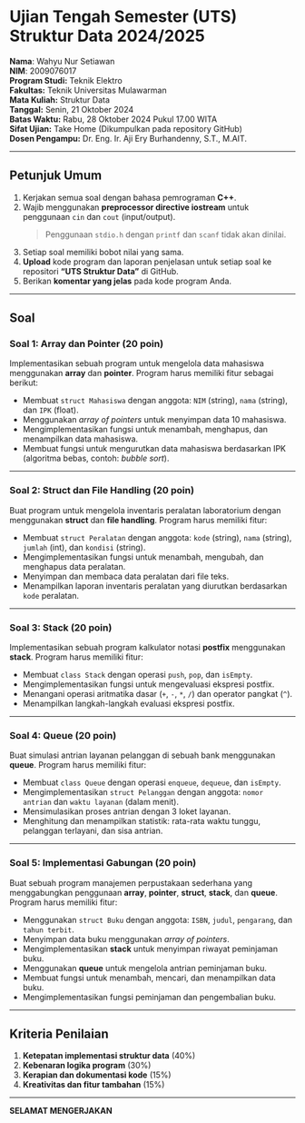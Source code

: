 # Ujian Tengah Semester (UTS) Struktur Data 2024/2025
**Nama**: Wahyu Nur Setiawan  
**NIM**: 2009076017  
**Program Studi:** Teknik Elektro  
**Fakultas:** Teknik Universitas Mulawarman  
**Mata Kuliah:** Struktur Data  
**Tanggal:** Senin, 21 Oktober 2024  
**Batas Waktu:** Rabu, 28 Oktober 2024 Pukul 17.00 WITA  
**Sifat Ujian:** Take Home (Dikumpulkan pada repository GitHub)  
**Dosen Pengampu:** Dr. Eng. Ir. Aji Ery Burhandenny, S.T., M.AIT.

---

## Petunjuk Umum

1. Kerjakan semua soal dengan bahasa pemrograman **C++**.
2. Wajib menggunakan **preprocessor directive iostream** untuk penggunaan `cin` dan `cout` (input/output).
   > Penggunaan `stdio.h` dengan `printf` dan `scanf` tidak akan dinilai.
3. Setiap soal memiliki bobot nilai yang sama.
4. **Upload** kode program dan laporan penjelasan untuk setiap soal ke repositori **“UTS Struktur Data”** di GitHub.
5. Berikan **komentar yang jelas** pada kode program Anda.

---

## Soal

### Soal 1: Array dan Pointer (20 poin)
Implementasikan sebuah program untuk mengelola data mahasiswa menggunakan **array** dan **pointer**. Program harus memiliki fitur sebagai berikut:
- Membuat `struct Mahasiswa` dengan anggota: `NIM` (string), `nama` (string), dan `IPK` (float).
- Menggunakan *array of pointers* untuk menyimpan data 10 mahasiswa.
- Mengimplementasikan fungsi untuk menambah, menghapus, dan menampilkan data mahasiswa.
- Membuat fungsi untuk mengurutkan data mahasiswa berdasarkan IPK (algoritma bebas, contoh: *bubble sort*).

---

### Soal 2: Struct dan File Handling (20 poin)
Buat program untuk mengelola inventaris peralatan laboratorium dengan menggunakan **struct** dan **file handling**. Program harus memiliki fitur:
- Membuat `struct Peralatan` dengan anggota: `kode` (string), `nama` (string), `jumlah` (int), dan `kondisi` (string).
- Mengimplementasikan fungsi untuk menambah, mengubah, dan menghapus data peralatan.
- Menyimpan dan membaca data peralatan dari file teks.
- Menampilkan laporan inventaris peralatan yang diurutkan berdasarkan `kode` peralatan.

---

### Soal 3: Stack (20 poin)
Implementasikan sebuah program kalkulator notasi **postfix** menggunakan **stack**. Program harus memiliki fitur:
- Membuat `class Stack` dengan operasi `push`, `pop`, dan `isEmpty`.
- Mengimplementasikan fungsi untuk mengevaluasi ekspresi postfix.
- Menangani operasi aritmatika dasar (`+`, `-`, `*`, `/`) dan operator pangkat (`^`).
- Menampilkan langkah-langkah evaluasi ekspresi postfix.

---

### Soal 4: Queue (20 poin)
Buat simulasi antrian layanan pelanggan di sebuah bank menggunakan **queue**. Program harus memiliki fitur:
- Membuat `class Queue` dengan operasi `enqueue`, `dequeue`, dan `isEmpty`.
- Mengimplementasikan `struct Pelanggan` dengan anggota: `nomor antrian` dan `waktu layanan` (dalam menit).
- Mensimulasikan proses antrian dengan 3 loket layanan.
- Menghitung dan menampilkan statistik: rata-rata waktu tunggu, pelanggan terlayani, dan sisa antrian.

---

### Soal 5: Implementasi Gabungan (20 poin)
Buat sebuah program manajemen perpustakaan sederhana yang menggabungkan penggunaan **array**, **pointer**, **struct**, **stack**, dan **queue**. Program harus memiliki fitur:
- Menggunakan `struct Buku` dengan anggota: `ISBN`, `judul`, `pengarang`, dan `tahun terbit`.
- Menyimpan data buku menggunakan *array of pointers*.
- Mengimplementasikan **stack** untuk menyimpan riwayat peminjaman buku.
- Menggunakan **queue** untuk mengelola antrian peminjaman buku.
- Membuat fungsi untuk menambah, mencari, dan menampilkan data buku.
- Mengimplementasikan fungsi peminjaman dan pengembalian buku.

---

## Kriteria Penilaian

1. **Ketepatan implementasi struktur data** (40%)
2. **Kebenaran logika program** (30%)
3. **Kerapian dan dokumentasi kode** (15%)
4. **Kreativitas dan fitur tambahan** (15%)

---

**SELAMAT MENGERJAKAN**
